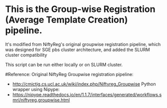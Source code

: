 # This is the Group-wise Registration (Average Template Creation) pipeline.

It's modified from NiftyReg's original groupwise registration pipeline, which was designed for SGE pbs cluster architecture, and added the SLURM cluster compatibility

This script can be run either locally or on SLURM cluster.


#Reference:
Original NiftyReg Groupwise registration pipeline:
- http://cmictig.cs.ucl.ac.uk/wiki/index.php/Niftyreg_Groupwise
Python wrapper using Nipype:
- https://nipype.readthedocs.io/en/1.1.7/interfaces/generated/workflows.smri/niftyreg.groupwise.html
